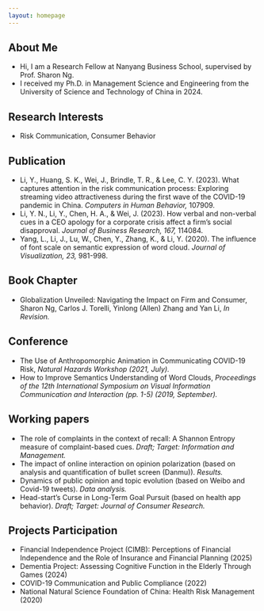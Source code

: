 ```yaml
---
layout: homepage
---
```


## About Me

- Hi, I am a Research Fellow at Nanyang Business School, supervised by Prof. Sharon Ng.
- I received my Ph.D. in Management Science and Engineering from the University of Science and Technology of China in 2024.


## Research Interests

- Risk Communication, Consumer Behavior


## Publication

- Li, Y., Huang, S. K., Wei, J., Brindle, T. R., & Lee, C. Y. (2023). What captures attention in the risk communication process: Exploring streaming video attractiveness during the first wave of the COVID-19 pandemic in China. *Computers in Human Behavior,* 107909.
- Li, Y. N., Li, Y., Chen, H. A., & Wei, J. (2023). How verbal and non-verbal cues in a CEO apology for a corporate crisis affect a firm’s social disapproval. *Journal of Business Research, 167,* 114084.
- Yang, L., Li, J., Lu, W., Chen, Y., Zhang, K., & Li, Y. (2020). The influence of font scale on semantic expression of word cloud. *Journal of Visualization, 23,* 981-998.


## Book Chapter

- Globalization Unveiled: Navigating the Impact on Firm and Consumer, Sharon Ng, Carlos J. Torelli, Yinlong (Allen) Zhang and Yan Li, *In Revision.*
  

## Conference

- The Use of Anthropomorphic Animation in Communicating COVID-19 Risk, *Natural Hazards Workshop (2021, July).*
- How to Improve Semantics Understanding of Word Clouds, *Proceedings of the 12th International Symposium on Visual Information Communication and Interaction (pp. 1-5) (2019, September).*

  
## Working papers

- The role of complaints in the context of recall: A Shannon Entropy measure of complaint-based cues. *Draft; Target: Information and Management.*
- The impact of online interaction on opinion polarization (based on analysis and quantification of bullet screen (Danmu)). *Results.*
- Dynamics of public opinion and topic evolution (based on Weibo and Covid-19 tweets). *Data analysis.*
- Head-start’s Curse in Long-Term Goal Pursuit (based on health app behavior). *Draft; Target: Journal of Consumer Research.*


## Projects Participation

- Financial Independence Project (CIMB): Perceptions of Financial Independence and the Role of Insurance and Financial Planning (2025)
- Dementia Project: Assessing Cognitive Function in the Elderly Through Games (2024)
- COVID-19 Communication and Public Compliance (2022)
- National Natural Science Foundation of China: Health Risk Management (2020)
